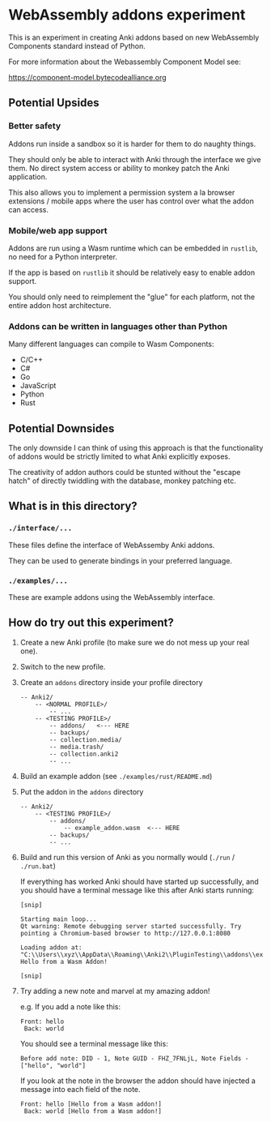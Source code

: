 # WebAssembly addons experiment

This is an experiment in creating Anki addons based on new WebAssembly 
Components standard instead of Python.

For more information about the Webassembly Component Model see:

https://component-model.bytecodealliance.org

## Potential Upsides

### Better safety

Addons run inside a sandbox so it is harder for them to do naughty things.

They should only be able to interact with Anki through the interface we give
them.
No direct system access or ability to monkey patch the Anki application.

This also allows you to implement a permission system a la browser extensions /
mobile apps where the user has control over what the addon can access.

### Mobile/web app support

Addons are run using a Wasm runtime which can be embedded in `rustlib`, no need
for a Python interpreter.

If the app is based on `rustlib` it should be relatively easy to enable addon
support.

You should only need to reimplement the "glue" for each platform, not the
entire addon host architecture.

### Addons can be written in languages other than Python

Many different languages can compile to Wasm Components:

- C/C++
- C#
- Go
- JavaScript
- Python
- Rust

## Potential Downsides

The only downside I can think of using this approach is that the functionality
of addons would be strictly limited to what Anki explicitly exposes.

The creativity of addon authors could be stunted without the "escape hatch" of
directly twiddling with the database, monkey patching etc.

## What is in this directory?

### `./interface/...`

These files define the interface of WebAssemby Anki addons.

They can be used to generate bindings in your preferred language.


### `./examples/...`

These are example addons using the WebAssembly interface.

## How do try out this experiment?

1. Create a new Anki profile (to make sure we do not mess up your real one).

2. Switch to the new profile.

3. Create an `addons` directory inside your profile directory
   ```
   -- Anki2/
       -- <NORMAL PROFILE>/
           -- ...
       -- <TESTING PROFILE>/
           -- addons/   <--- HERE
           -- backups/
           -- collection.media/
           -- media.trash/
           -- collection.anki2
           -- ...
   ```

4. Build an example addon (see `./examples/rust/README.md`)


5. Put the addon in the `addons` directory
   ```
   -- Anki2/
       -- <TESTING PROFILE>/
           -- addons/
               -- example_addon.wasm  <--- HERE
           -- backups/
           -- ...
   ```

6. Build and run this version of Anki as you normally would (`./run` / `./run.bat`)

   If everything has worked Anki should have started up successfully, and you
   should have a terminal message like this after Anki starts running:

   ```
   [snip]
   
   Starting main loop...
   Qt warning: Remote debugging server started successfully. Try pointing a Chromium-based browser to http://127.0.0.1:8080
   
   Loading addon at: "C:\\Users\\xyz\\AppData\\Roaming\\Anki2\\PluginTesting\\addons\\example_addon.wasm"
   Hello from a Wasm Addon!
   
   [snip]
   ```

7. Try adding a new note and marvel at my amazing addon!

   e.g. If you add a note like this:

   ```
   Front: hello
    Back: world
   ```

   You should see a terminal message like this:

   ```
   Before add note: DID - 1, Note GUID - FHZ_7FNLjL, Note Fields - ["hello", "world"]
   ```
   
   If you look at the note in the browser the addon should have injected a 
   message into each field of the note.

   ```
   Front: hello [Hello from a Wasm addon!]
    Back: world [Hello from a Wasm addon!]
   ```
